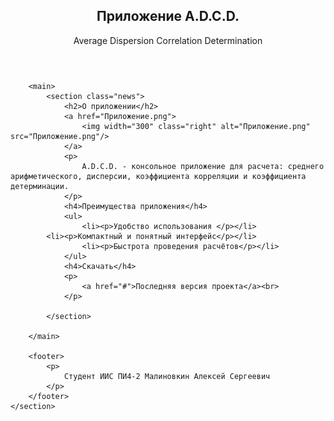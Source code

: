 <!DOCTYPE html>
<html lang="ru">
<head>
    <meta charset="utf-8" />
    <meta name="author" content="Малиновкин Алексей Сергеевич">
    <title>Курсовой проект</title>
    <link rel='stylesheet' type='text/css' media='screen' href='style.css'>
</head>
<body>
    <article id="content">
        <header>
                <div class="">
                    <h1>Приложение A.D.C.D.</h1>
                    <p>Average Dispersion Correlation Determination</p>        
                </div>
            </div>
        </header>

        <main>
            <section class="news">
                <h2>О приложении</h2>
                <a href="Приложение.png">
                    <img width="300" class="right" alt="Приложение.png" src="Приложение.png"/>
                </a>
                <p>
                    A.D.C.D. - консольное приложение для расчета: среднего арифметического, дисперсии, коэффициента корреляции и коэффициента детерминации.
                </p>
                <h4>Преимущества приложения</h4>
                <ul>
                    <li><p>Удобство использования </p></li>
		    <li><p>Компактный и понятный интерфейс</p></li>
                    <li><p>Быстрота проведения расчётов</p></li>
                </ul>
                <h4>Скачать</h4>
                <p>
                    <a href="#">Последняя версия проекта</a><br>
                </p>

            </section>

        </main>

        <footer>
            <p>
                Cтудент ИИС ПИ4-2 Малиновкин Алексей Сергеевич
            </p>
        </footer>
    </section>
</body>
</html>
